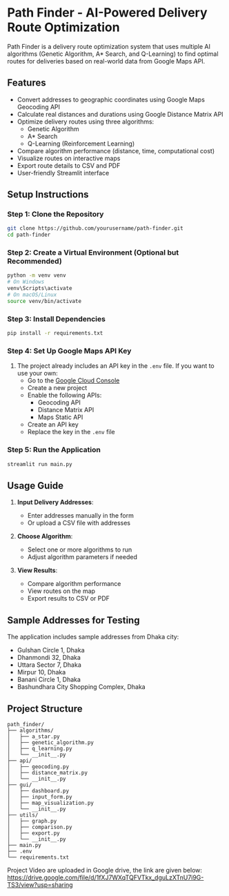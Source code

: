 # Path Finder - AI-Powered Delivery Route Optimization

Path Finder is a delivery route optimization system that uses multiple AI algorithms (Genetic Algorithm, A* Search, and Q-Learning) to find optimal routes for deliveries based on real-world data from Google Maps API.

## Features

- Convert addresses to geographic coordinates using Google Maps Geocoding API
- Calculate real distances and durations using Google Distance Matrix API
- Optimize delivery routes using three algorithms:
  - Genetic Algorithm
  - A* Search
  - Q-Learning (Reinforcement Learning)
- Compare algorithm performance (distance, time, computational cost)
- Visualize routes on interactive maps
- Export route details to CSV and PDF
- User-friendly Streamlit interface

## Setup Instructions

### Step 1: Clone the Repository
```bash
git clone https://github.com/yourusername/path-finder.git
cd path-finder
```

### Step 2: Create a Virtual Environment (Optional but Recommended)
```bash
python -m venv venv
# On Windows
venv\Scripts\activate
# On macOS/Linux
source venv/bin/activate
```

### Step 3: Install Dependencies
```bash
pip install -r requirements.txt
```

### Step 4: Set Up Google Maps API Key
1. The project already includes an API key in the `.env` file. If you want to use your own:
   - Go to the [Google Cloud Console](https://console.cloud.google.com/)
   - Create a new project
   - Enable the following APIs:
     - Geocoding API
     - Distance Matrix API
     - Maps Static API
   - Create an API key
   - Replace the key in the `.env` file

### Step 5: Run the Application
```bash
streamlit run main.py
```

## Usage Guide

1. **Input Delivery Addresses**:
   - Enter addresses manually in the form
   - Or upload a CSV file with addresses

2. **Choose Algorithm**:
   - Select one or more algorithms to run
   - Adjust algorithm parameters if needed

3. **View Results**:
   - Compare algorithm performance
   - View routes on the map
   - Export results to CSV or PDF

## Sample Addresses for Testing

The application includes sample addresses from Dhaka city:
- Gulshan Circle 1, Dhaka
- Dhanmondi 32, Dhaka
- Uttara Sector 7, Dhaka
- Mirpur 10, Dhaka
- Banani Circle 1, Dhaka
- Bashundhara City Shopping Complex, Dhaka

## Project Structure

```
path_finder/
├── algorithms/
│   ├── a_star.py
│   ├── genetic_algorithm.py
│   ├── q_learning.py
│   └── __init__.py
├── api/
│   ├── geocoding.py
│   ├── distance_matrix.py
│   └── __init__.py
├── gui/
│   ├── dashboard.py
│   ├── input_form.py
│   ├── map_visualization.py
│   └── __init__.py
├── utils/
│   ├── graph.py
│   ├── comparison.py
│   ├── export.py
│   └── __init__.py
├── main.py
├── .env
└── requirements.txt
``` 

Project Video are uploaded in Google drive, the link are given below: 
https://drive.google.com/file/d/1fXJ7WXqTQFVTkx_dguLzXTnU7i9G-TS3/view?usp=sharing

